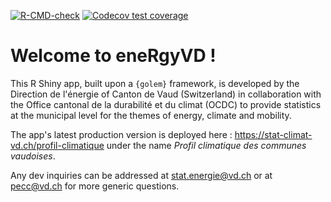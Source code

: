 [![R-CMD-check](https://github.com/mick-weber/eneRgyVD/actions/workflows/R-CMD-check.yaml/badge.svg)](https://github.com/mick-weber/eneRgyVD/actions/workflows/R-CMD-check.yaml)
[![Codecov test coverage](https://codecov.io/gh/mick-weber/eneRgyVD/graph/badge.svg)](https://app.codecov.io/gh/mick-weber/eneRgyVD)

# **Welcome to eneRgyVD** ! 

This R Shiny app, built upon a `{golem}` framework, is developed by the Direction de l'énergie of Canton de Vaud (Switzerland) in collaboration with the Office cantonal de la durabilité et du climat (OCDC) to provide statistics at the municipal level for the themes of energy, climate and mobility.

The app's latest production version is deployed here : https://stat-climat-vd.ch/profil-climatique under the name *Profil climatique des communes vaudoises*.

Any dev inquiries can be addressed at [stat.energie@vd.ch](mailto:stat.energie@vd.ch?subject=Question-eneRgyVD) or at [pecc@vd.ch](mailto:pecc@vd.ch?subject=Question-profil-climatique) for more generic questions.

